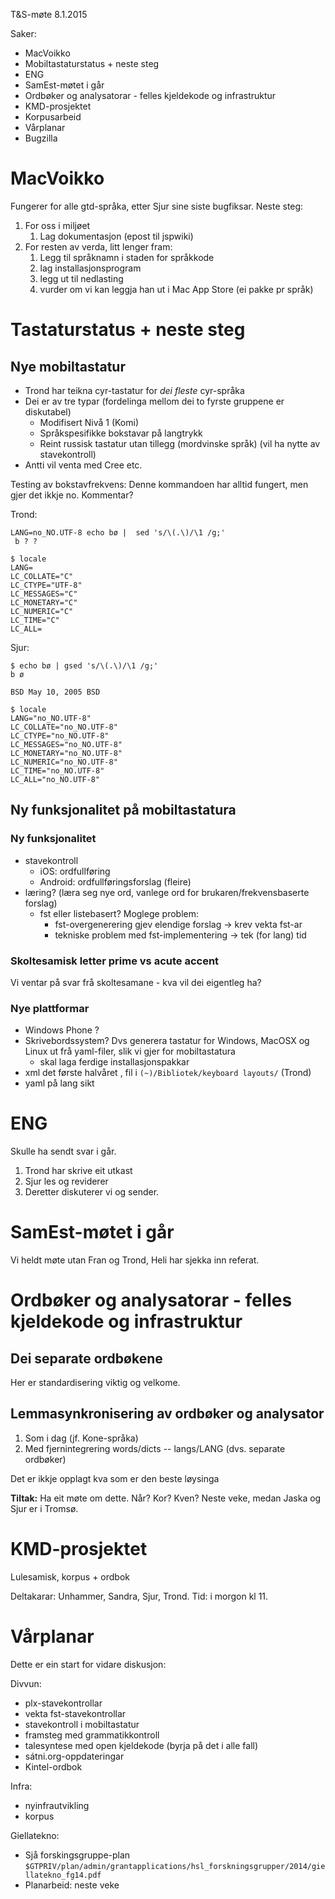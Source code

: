 T&S-møte 8.1.2015

Saker:
* MacVoikko
* Mobiltastaturstatus + neste steg
* ENG
* SamEst-møtet i går
* Ordbøker og analysatorar - felles kjeldekode og infrastruktur
* KMD-prosjektet
* Korpusarbeid
* Vårplanar
* Bugzilla

# MacVoikko

Fungerer for alle gtd-språka, etter Sjur sine siste bugfiksar. Neste steg:

1. For oss i miljøet
    1. Lag dokumentasjon (epost til jspwiki)
1. For resten av verda, litt lenger fram:
    1. Legg til språknamn i staden for språkkode
    1. lag installasjonsprogram
    1. legg ut til nedlasting
    1. vurder om vi kan leggja han ut i Mac App Store (ei pakke pr språk)

# Tastaturstatus + neste steg

## Nye mobiltastatur

* Trond har teikna cyr-tastatur for *dei fleste* cyr-språka
* Dei er av tre typar (fordelinga mellom dei to fyrste gruppene er diskutabel)
    - Modifisert Nivå 1 (Komi)
    - Språkspesifikke bokstavar på langtrykk
    - Reint russisk tastatur utan tillegg (mordvinske språk)
   (vil ha nytte av stavekontroll)
* Antti vil venta med Cree etc.

Testing av bokstavfrekvens: Denne kommandoen har alltid fungert,
men gjer det ikkje no. Kommentar?

Trond:
```
LANG=no_NO.UTF-8 echo bø |  sed 's/\(.\)/\1 /g;'
 b ? ?

$ locale
LANG=
LC_COLLATE="C"
LC_CTYPE="UTF-8"
LC_MESSAGES="C"
LC_MONETARY="C"
LC_NUMERIC="C"
LC_TIME="C"
LC_ALL=
```

Sjur:
```
$ echo bø | gsed 's/\(.\)/\1 /g;'
b ø

BSD May 10, 2005 BSD

$ locale
LANG="no_NO.UTF-8"
LC_COLLATE="no_NO.UTF-8"
LC_CTYPE="no_NO.UTF-8"
LC_MESSAGES="no_NO.UTF-8"
LC_MONETARY="no_NO.UTF-8"
LC_NUMERIC="no_NO.UTF-8"
LC_TIME="no_NO.UTF-8"
LC_ALL="no_NO.UTF-8"
```

## Ny funksjonalitet på mobiltastatura

###  Ny funksjonalitet

* stavekontroll
    - iOS: ordfullføring
    - Android: ordfullføringsforslag (fleire)
* læring? (læra seg nye ord, vanlege ord for brukaren/frekvensbaserte forslag)
    - fst eller listebasert? Moglege problem:
        - fst-overgenerering gjev elendige forslag -> krev vekta fst-ar
        - tekniske problem med fst-implementering -> tek (for lang) tid

###  Skoltesamisk letter prime vs acute accent

Vi ventar på svar frå skoltesamane - kva vil dei eigentleg ha?

###  Nye plattformar

* Windows Phone ?
* Skrivebordssystem? Dvs generera tastatur for Windows, MacOSX og Linux
  ut frå yaml-filer, slik vi gjer for mobiltastatura
    - skal laga ferdige installasjonspakkar
* xml det første halvåret , fil i `(~)/Bibliotek/keyboard layouts/` (Trond)
* yaml på lang sikt

# ENG

Skulle ha sendt svar i går.

1. Trond har skrive eit utkast
1. Sjur les og reviderer
1. Deretter diskuterer vi og sender.

# SamEst-møtet i går

Vi heldt møte utan Fran og Trond, Heli har sjekka inn referat.

# Ordbøker og analysatorar - felles kjeldekode og infrastruktur

## Dei separate ordbøkene

Her er standardisering viktig og velkome.

## Lemmasynkronisering av ordbøker og analysator

1. Som i dag (jf. Kone-språka)
1. Med fjernintegrering words/dicts -- langs/LANG (dvs. separate ordbøker)

Det er ikkje opplagt kva som er den beste løysinga

**Tiltak:** Ha eit møte om dette. Når? Kor? Kven?
Neste veke, medan Jaska og Sjur er i Tromsø.

# KMD-prosjektet

Lulesamisk, korpus + ordbok

Deltakarar: Unhammer, Sandra, Sjur, Trond.
Tid: i morgon kl 11.

# Vårplanar

Dette er ein start for vidare diskusjon:

Divvun:
* plx-stavekontrollar
* vekta fst-stavekontrollar
* stavekontroll i mobiltastatur
* framsteg med grammatikkontroll
* talesyntese med open kjeldekode (byrja på det i alle fall)
* sátni.org-oppdateringar
* Kintel-ordbok

Infra:
* nyinfrautvikling
* korpus

Giellatekno:
* Sjå forskingsgruppe-plan
`$GTPRIV/plan/admin/grantapplications/hsl_forskningsgrupper/2014/giellatekno_fg14.pdf`
* Planarbeid: neste veke
